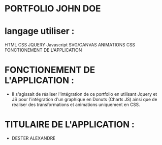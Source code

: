 # PORTFOLIO JOHN DOE
# langage utiliser :
HTML 
CSS 
JQUERY 
Javascript 
SVG/CANVAS 
ANIMATIONS CSS
FONCTIONEMENT DE L'APPLICATION 
 
 # FONCTIONEMENT DE L'APPLICATION : 
 - Il s'agissait de réaliser l'intégration de ce portfolio en utilisant Jquery et JS pour l'intégration d'un graphique en Donuts (Charts JS) ainsi que de réaliser des transformations et animations uniquement en CSS.

# TITULAIRE DE L'APPLICATION : 
 - DESTER ALEXANDRE 
